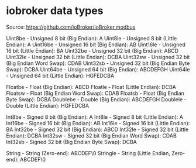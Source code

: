 # iobroker data types

Source: https://github.com/ioBroker/ioBroker.modbus

Uint8be - Unsigned 8 bit (Big Endian): A
Uint8le - Unsigned 8 bit (Little Endian): A
Uint16be - Unsigned 16 bit (Big Endian): AB
Uint16le - Unsigned 16 bit (Little Endian): BA
Uint32be - Unsigned 32 bit (Big Endian): ABCD
Uint32le - Unsigned 32 bit (Little Endian): DCBA
Uint32sw - Unsigned 32 bit (Big Endian Word Swap): CDAB
Uint32sb - Unsigned 32 bit (Big Endian Byte Swap): DCBA
Uint64be - Unsigned 64 bit (Big Endian): ABCDEFGH
Uint64le - Unsigned 64 bit (Little Endian): HGFEDCBA

Floatbe - Float (Big Endian): ABCD
Floatle - Float (Little Endian): DCBA
Floatsw - Float (Big Endian Word Swap): CDAB
Floatsb - Float (Big Endian Byte Swap): DCBA
Doublebe - Double (Big Endian): ABCDEFGH
Doublele - Double (Little Endian): HGFEDCBA

Int8be - Signed 8 bit (Big Endian): A
Int8le - Signed 8 bit (Little Endian): A
Int16be - Signed 16 bit (Big Endian): AB
Int16le - Signed 16 bit (Little Endian): BA
Int32be - Signed 32 bit (Big Endian): ABCD
Int32le - Signed 32 bit (Little Endian): DCBA
Int32sw - Signed 32 bit (Big Endian Word Swap): CDAB
Int32sb - Signed 32 bit (Big Endian Byte Swap): DCBA

String - String (Zero-end): ABCDEF\0
Stringle - String (Little Endian, Zero-end): ABCDEF\0
